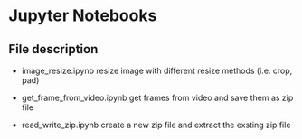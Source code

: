 # Jupyter Notebooks

## File description

- image_resize.ipynb 
resize image with different resize methods (i.e. crop, pad)

- get_frame_from_video.ipynb
get frames from video and save them as zip file

- read_write_zip.ipynb
create a new zip file and extract the exsting zip file
